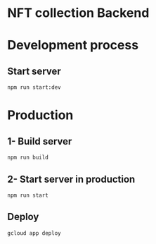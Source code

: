 # NFT collection Backend

# Development process

## Start server

```
npm run start:dev
```

# Production

## 1- Build server
```
npm run build
```

## 2- Start server in production
```
npm run start
```

## Deploy

```
gcloud app deploy
```